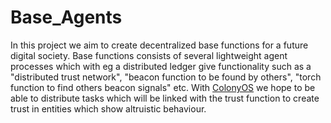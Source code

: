 # Base_Agents
In this project we aim to create decentralized base functions for a future digital society.
Base functions consists of several lightweight agent processes which with eg a distributed ledger give
functionality such as a "distributed trust network", "beacon function to be found by others", "torch function to find others beacon signals" etc.
With [ColonyOS](https://colonyos.io/) we hope to be able to distribute tasks which will be linked with the trust function to create trust in entities which
show altruistic behaviour.
